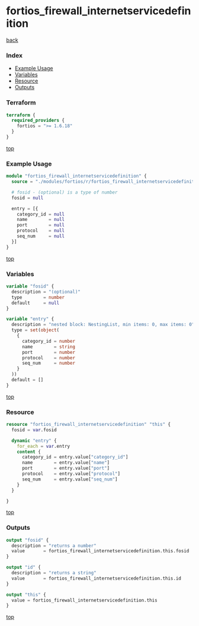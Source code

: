 # fortios_firewall_internetservicedefinition

[back](../fortios.md)

### Index

- [Example Usage](#example-usage)
- [Variables](#variables)
- [Resource](#resource)
- [Outputs](#outputs)

### Terraform

```terraform
terraform {
  required_providers {
    fortios = ">= 1.6.18"
  }
}
```

[top](#index)

### Example Usage

```terraform
module "fortios_firewall_internetservicedefinition" {
  source = "./modules/fortios/r/fortios_firewall_internetservicedefinition"

  # fosid - (optional) is a type of number
  fosid = null

  entry = [{
    category_id = null
    name        = null
    port        = null
    protocol    = null
    seq_num     = null
  }]
}
```

[top](#index)

### Variables

```terraform
variable "fosid" {
  description = "(optional)"
  type        = number
  default     = null
}

variable "entry" {
  description = "nested block: NestingList, min items: 0, max items: 0"
  type = set(object(
    {
      category_id = number
      name        = string
      port        = number
      protocol    = number
      seq_num     = number
    }
  ))
  default = []
}
```

[top](#index)

### Resource

```terraform
resource "fortios_firewall_internetservicedefinition" "this" {
  fosid = var.fosid

  dynamic "entry" {
    for_each = var.entry
    content {
      category_id = entry.value["category_id"]
      name        = entry.value["name"]
      port        = entry.value["port"]
      protocol    = entry.value["protocol"]
      seq_num     = entry.value["seq_num"]
    }
  }

}
```

[top](#index)

### Outputs

```terraform
output "fosid" {
  description = "returns a number"
  value       = fortios_firewall_internetservicedefinition.this.fosid
}

output "id" {
  description = "returns a string"
  value       = fortios_firewall_internetservicedefinition.this.id
}

output "this" {
  value = fortios_firewall_internetservicedefinition.this
}
```

[top](#index)